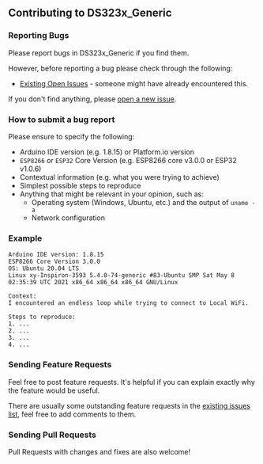## Contributing to DS323x_Generic

### Reporting Bugs

Please report bugs in DS323x_Generic if you find them.

However, before reporting a bug please check through the following:

* [Existing Open Issues](https://github.com/khoih-prog/DS323x_Generic/issues) - someone might have already encountered this.

If you don't find anything, please [open a new issue](https://github.com/khoih-prog/DS323x_Generic/issues/new).

### How to submit a bug report

Please ensure to specify the following:

* Arduino IDE version (e.g. 1.8.15) or Platform.io version
* `ESP8266` or `ESP32` Core Version (e.g. ESP8266 core v3.0.0 or ESP32 v1.0.6)
* Contextual information (e.g. what you were trying to achieve)
* Simplest possible steps to reproduce
* Anything that might be relevant in your opinion, such as:
  * Operating system (Windows, Ubuntu, etc.) and the output of `uname -a`
  * Network configuration


### Example

```
Arduino IDE version: 1.8.15
ESP8266 Core Version 3.0.0
OS: Ubuntu 20.04 LTS
Linux xy-Inspiron-3593 5.4.0-74-generic #83-Ubuntu SMP Sat May 8 02:35:39 UTC 2021 x86_64 x86_64 x86_64 GNU/Linux

Context:
I encountered an endless loop while trying to connect to Local WiFi.

Steps to reproduce:
1. ...
2. ...
3. ...
4. ...
```

### Sending Feature Requests

Feel free to post feature requests. It's helpful if you can explain exactly why the feature would be useful.

There are usually some outstanding feature requests in the [existing issues list](https://github.com/khoih-prog/DS323x_Generic/issues?q=is%3Aopen+is%3Aissue+label%3Aenhancement), feel free to add comments to them.

### Sending Pull Requests

Pull Requests with changes and fixes are also welcome!
